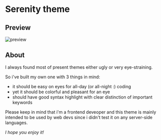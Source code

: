 # Serenity theme

## Preview

![preview](https://i.imgur.com/BJlAMTh.png)

## About

I always found most of present themes either ugly or very eye-straining.

So i've built my own one with 3 things in mind:

- it should be easy on eyes for all-day (or all-night :) coding
- yet it should be colorful and pleasant for an eye
- should have good syntax highlight with clear distinction of important keywords

Please keep in mind that i'm a frontend deveoper and this theme is mainly intended to be used by web devs since i didn't test it on any server-side languages.

_I hope you enjoy it!_
